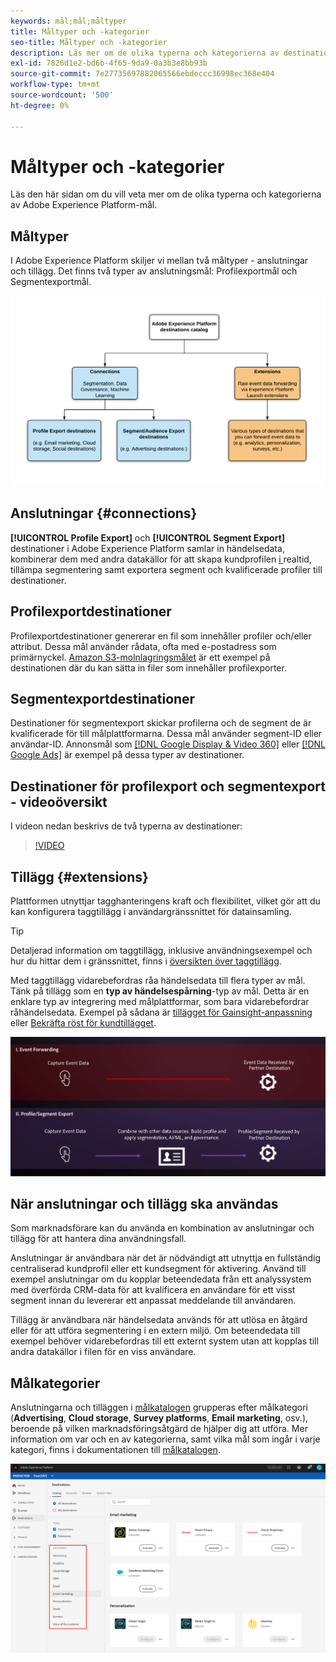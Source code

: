 ```yaml
---
keywords: mål;mål;måltyper
title: Måltyper och -kategorier
seo-title: Måltyper och -kategorier
description: Läs mer om de olika typerna och kategorierna av destinationer i Adobe Experience Platform.
exl-id: 7826d1e2-bd6b-4f65-9da9-0a3b3e8bb93b
source-git-commit: 7e27735697882065566ebdeccc36998ec368e404
workflow-type: tm+mt
source-wordcount: '500'
ht-degree: 0%

---
```


# Måltyper och -kategorier

Läs den här sidan om du vill veta mer om de olika typerna och kategorierna av Adobe Experience Platform-mål.

## Måltyper

I Adobe Experience Platform skiljer vi mellan två måltyper - anslutningar och tillägg. Det finns två typer av anslutningsmål: Profilexportmål och Segmentexportmål.

![Typer av destinationer](./assets/destination-types/types-of-destinations.png)

## Anslutningar {#connections}

**[!UICONTROL Profile Export]** och  **[!UICONTROL Segment Export]** destinationer i Adobe Experience Platform samlar in händelsedata, kombinerar dem med andra datakällor för att skapa kundprofilen [ i ](../profile/home.md)realtid, tillämpa segmentering samt exportera segment och kvalificerade profiler till destinationer.

## Profilexportdestinationer

Profilexportdestinationer genererar en fil som innehåller profiler och/eller attribut. Dessa mål använder rådata, ofta med e-postadress som primärnyckel. [Amazon S3-molnlagringsmålet](./catalog/cloud-storage/amazon-s3.md) är ett exempel på destinationen där du kan sätta in filer som innehåller profilexporter.

## Segmentexportdestinationer

Destinationer för segmentexport skickar profilerna och de segment de är kvalificerade för till målplattformarna. Dessa mål använder segment-ID eller användar-ID. Annonsmål som [[!DNL Google Display & Video 360]](./catalog/advertising/google-dv360.md) eller [[!DNL Google Ads]](./catalog/advertising/google-ads-destination.md) är exempel på dessa typer av destinationer.

## Destinationer för profilexport och segmentexport - videoöversikt

I videon nedan beskrivs de två typerna av destinationer:

>[!VIDEO](https://video.tv.adobe.com/v/29707?quality=12)

## Tillägg {#extensions}

Plattformen utnyttjar tagghanteringens kraft och flexibilitet, vilket gör att du kan konfigurera taggtillägg i användargränssnittet för datainsamling.

>[!TIP]
>
>Detaljerad information om taggtillägg, inklusive användningsexempel och hur du hittar dem i gränssnittet, finns i [översikten över taggtillägg](./catalog/launch-extensions/overview.md).

Med taggtillägg vidarebefordras råa händelsedata till flera typer av mål. Tänk på tillägg som en **typ av händelsespårning**-typ av mål. Detta är en enklare typ av integrering med målplattformar, som bara vidarebefordrar råhändelsedata. Exempel på sådana är [tillägget för Gainsight-anpassning](./catalog/personalization/gainsight.md) eller [Bekräfta röst för kundtillägget](./catalog/voice/confirmit-digital-feedback.md).

![Märkordstillägg jämfört med andra mål](./assets/common/launch-and-other-destinations.png)

## När anslutningar och tillägg ska användas

Som marknadsförare kan du använda en kombination av anslutningar och tillägg för att hantera dina användningsfall.

Anslutningar är användbara när det är nödvändigt att utnyttja en fullständig centraliserad kundprofil eller ett kundsegment för aktivering. Använd till exempel anslutningar om du kopplar beteendedata från ett analyssystem med överförda CRM-data för att kvalificera en användare för ett visst segment innan du levererar ett anpassat meddelande till användaren.

Tillägg är användbara när händelsedata används för att utlösa en åtgärd eller för att utföra segmentering i en extern miljö. Om beteendedata till exempel behöver vidarebefordras till ett externt system utan att kopplas till andra datakällor i filen för en viss användare.

## Målkategorier

Anslutningarna och tilläggen i [målkatalogen](https://platform.adobe.com/destination/catalog) grupperas efter målkategori (**Advertising**, **Cloud storage**, **Survey platforms**, **Email marketing**, osv.), beroende på vilken marknadsföringsåtgärd de hjälper dig att utföra. Mer information om var och en av kategorierna, samt vilka mål som ingår i varje kategori, finns i dokumentationen till [målkatalogen](./catalog/overview.md).

![Målkategorier](./assets/destination-types/destination-categories-menu.png)
